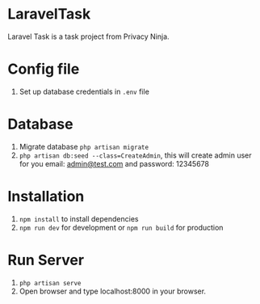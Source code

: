 # LaravelTask
 Laravel Task is a task project from Privacy Ninja.
# Config file
1. Set up database credentials in  ```.env``` file
# Database
1. Migrate database ```php artisan migrate```
2. ```php artisan db:seed --class=CreateAdmin```, this will create admin user for you email: admin@test.com and  password: 12345678
# Installation
1. ```npm install``` to install dependencies
2. ```npm run dev``` for development or ```npm run build``` for production
# Run Server
1. ```php artisan serve```
2. Open browser and type localhost:8000 in your browser.
